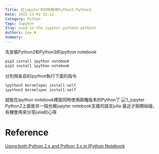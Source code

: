 ```yaml
---
Title: 在jupyter中同時使用Python2 Python3
Date: 2015-11-02 15:12
Category: Python
Tags: Jupyter
Slug: used-in-the-jupyter-python2-python3
Authors: Lee-W
Summary: 
---
```


先安裝Python2和Python3的ipython notebook
```sh
pip2 install ipython notebook
pip3 install ipython notebook
```

分別用各自的ipython執行下面的指令
```sh
ipython2 kernelspec install-self
ipython3 kernelspec install-self
```
<!--more-->

就能在ipython notebook裡面同時使用兩種版本的Python了
![1_jupyter](http://i.imgur.com/IxopQfG.png)
Python2上面是另一個也被jupyter notebook支援的語言julia
最近才剛開始碰，有機會再來分享julia的心得

# Reference
[Using both Python 2.x and Python 3.x in IPython Notebook](http://stackoverflow.com/questions/30492623/using-both-python-2-x-and-python-3-x-in-ipython-notebook)